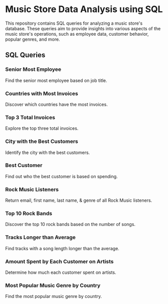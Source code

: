 # Music Store Data Analysis using SQL

This repository contains SQL queries for analyzing a music store's database. These queries aim to provide insights into various aspects of the music store's operations, such as employee data, customer behavior, popular genres, and more.

## SQL Queries

### Senior Most Employee
Find the senior most employee based on job title.

### Countries with Most Invoices
Discover which countries have the most invoices.

### Top 3 Total Invoices
Explore the top three total invoices.

### City with the Best Customers
Identify the city with the best customers.

### Best Customer
Find out who the best customer is based on spending.

### Rock Music Listeners
Return email, first name, last name, & genre of all Rock Music listeners.

### Top 10 Rock Bands
Discover the top 10 rock bands based on the number of songs.

### Tracks Longer than Average
Find tracks with a song length longer than the average.

### Amount Spent by Each Customer on Artists
Determine how much each customer spent on artists.

### Most Popular Music Genre by Country
Find the most popular music genre by country.

